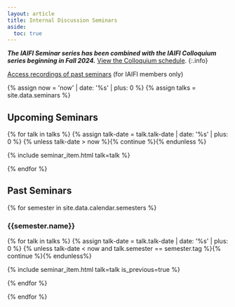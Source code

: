 ```yaml
---
layout: article
title: Internal Discussion Seminars
aside:
  toc: true
---
```


***The IAIFI Seminar series has been combined with the IAIFI Colloquium series beginning in Fall 2024.*** [View the Colloquium schedule](http://iaifi.org/events).
{:.info}

[Access recordings of past seminars](https://docs.google.com/document/d/1ZGLuC_-eqMwyeeJNbwR5YhEg_S18E8akbDE9m39oYsY/edit?usp=sharing)  (for IAIFI members only)

{% assign now = 'now' | date: '%s' | plus: 0 %}
{% assign talks = site.data.seminars %}



## Upcoming Seminars 

{% for talk in talks %}
  {% assign talk-date = talk.talk-date | date: '%s' | plus: 0 %}
  {% unless talk-date > now %}{% continue %}{% endunless %}

  {% include seminar_item.html talk=talk %}

{% endfor %}

## Past Seminars 

{% for semester in site.data.calendar.semesters %}

### {{semester.name}}

{% for talk in talks %}
  {% assign talk-date = talk.talk-date | date: '%s' | plus: 0 %}
  {% unless talk-date < now and talk.semester == semester.tag %}{% continue %}{% endunless%}

  {% include seminar_item.html talk=talk is_previous=true %}

{% endfor %}

{% endfor %}
